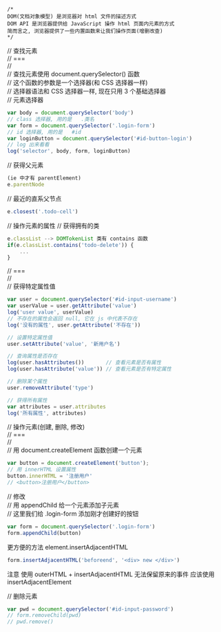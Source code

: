 ```
/*
DOM(文档对象模型) 是浏览器对 html 文件的描述方式
DOM API 是浏览器提供给 JavaScript 操作 html 页面内元素的方式
简而言之, 浏览器提供了一些内置函数来让我们操作页面(增删改查)
*/
```

// 查找元素  
// ===  
//  
// 查找元素使用 document.querySelector() 函数  
// 这个函数的参数是一个选择器(和 CSS 选择器一样)  
// 选择器语法和 CSS 选择器一样, 现在只用 3 个基础选择器  
// 元素选择器  
```javascript
var body = document.querySelector('body')
// class 选择器, 用的是   .类名
var form = document.querySelector('.login-form')
// id 选择器, 用的是   #id
var loginButton = document.querySelector('#id-button-login')
// log 出来看看
log('selector', body, form, loginButton)
```
// 获得父元素
```js
(ie 中才有 parentElement)
e.parentNode
```
// 最近的直系父节点
```js
e.closest('.todo-cell')
```
// 操作元素的属性
// 获得拥有的类
```js
e.classList --> DOMTokenList 类有 contains 函数
if(e.classList.contains('todo-delete')) {
    ...
}
```
// ===  
//  
// 获得特定属性值  
```javascript
var user = document.querySelector('#id-input-username')
var userValue = user.getAttribute('value')
log('user value', userValue)
// 不存在的属性会返回 null, 它在 js 中代表不存在
log('没有的属性', user.getAttribute('不存在'))

// 设置特定属性值
user.setAttribute('value', '新用户名')

// 查询属性是否存在
log(user.hasAttributes())       // 查看元素是否有属性
log(user.hasAttribute('value')) // 查看元素是否有特定属性

// 删除某个属性
user.removeAttribute('type')

// 获得所有属性
var attributes = user.attributes
log('所有属性', attributes)
```


// 操作元素(创建, 删除, 修改)  
// ===  
//  
// 用 document.createElement 函数创建一个元素  
```javascript
var button = document.createElement('button');
// 用 innerHTML 设置属性
button.innerHTML = '注册用户'
// <button>注册用户</button>
```

// 修改  
// 用 appendChild 给一个元素添加子元素  
// 这里我们给 .login-form 添加刚才创建好的按钮  
```javascript
var form = document.querySelector('.login-form')
form.appendChild(button)
```
更方便的方法 element.insertAdjacentHTML
```js
form.insertAdjacentHTML('beforeend', '<div> new </div>')
```
注意 使用 outerHTML + insertAdjacentHTML 无法保留原来的事件
应该使用 insertAdjacentElement

// 删除元素  
```javascript
var pwd = document.querySelector('#id-input-password')
// form.removeChild(pwd)
// pwd.remove()
```
